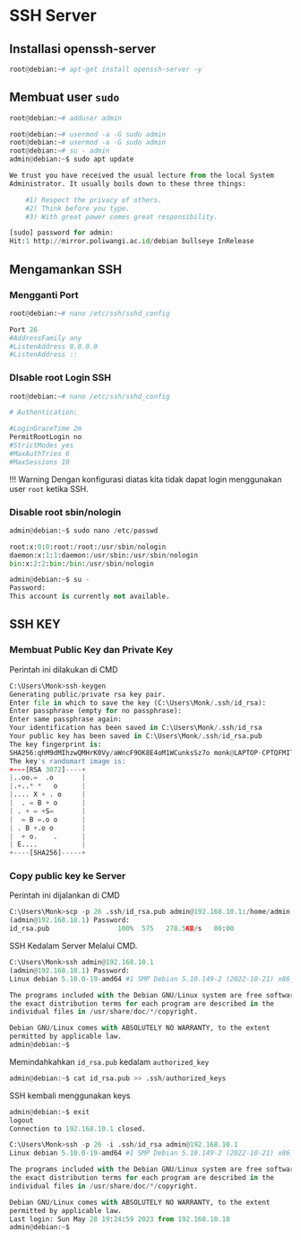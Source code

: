 # SSH Server

## Installasi openssh-server

``` py
root@debian:~# apt-get install openssh-server -y
```

## Membuat user `sudo`

``` py
root@debian:~# adduser admin
```
``` py
root@debian:~# usermod -a -G sudo admin
root@debian:~# usermod -a -G sudo admin
root@debian:~# su - admin
admin@debian:~$ sudo apt update

We trust you have received the usual lecture from the local System
Administrator. It usually boils down to these three things:

    #1) Respect the privacy of others.
    #2) Think before you type.
    #3) With great power comes great responsibility.

[sudo] password for admin:
Hit:1 http://mirror.poliwangi.ac.id/debian bullseye InRelease
```


## Mengamankan SSH

### Mengganti Port

``` py
root@debian:~# nano /etc/ssh/sshd_config
```

``` py title="nano /etc/ssh/sshd_config" hl_lines="1"
Port 26
#AddressFamily any
#ListenAddress 0.0.0.0
#ListenAddress ::
```
### DIsable root Login SSH

``` py
root@debian:~# nano /etc/ssh/sshd_config
```

``` py title="nano /etc/ssh/sshd_config" hl_lines="4"
# Authentication:

#LoginGraceTime 2m
PermitRootLogin no
#StrictModes yes
#MaxAuthTries 6
#MaxSessions 10
```
!!! Warning
    Dengan konfigurasi diatas kita tidak dapat login menggunakan user `root` ketika SSH.

### Disable root sbin/nologin

``` py
admin@debian:~$ sudo nano /etc/passwd
```
``` py title="sudo nano /etc/passwd" hl_lines="1"
root:x:0:0:root:/root:/usr/sbin/nologin
daemon:x:1:1:daemon:/usr/sbin:/usr/sbin/nologin
bin:x:2:2:bin:/bin:/usr/sbin/nologin
```
```py
admin@debian:~$ su -
Password:
This account is currently not available.
```

## SSH KEY

### Membuat Public Key dan Private Key

Perintah ini dilakukan di CMD

``` py title="CMD"
C:\Users\Monk>ssh-keygen
Generating public/private rsa key pair.
Enter file in which to save the key (C:\Users\Monk/.ssh/id_rsa):
Enter passphrase (empty for no passphrase):
Enter same passphrase again:
Your identification has been saved in C:\Users\Monk/.ssh/id_rsa
Your public key has been saved in C:\Users\Monk/.ssh/id_rsa.pub
The key fingerprint is:
SHA256:qhM9dMIhzwQMHrK0Vy/aWncF9OK8E4oM1WCunksSz7o monk@LAPTOP-CPTQFMIT
The key's randomart image is:
+---[RSA 3072]----+
|..oo.=  .o       |
|.+..* *   o      |
|.... X + . o     |
|  . = B + o      |
| . + = +S=       |
|  = B =.o o      |
| . B +.o o       |
|  + o.    .      |
| E....           |
+----[SHA256]-----+
```

### Copy public key ke Server

Perintah ini dijalankan di CMD

``` py title="CMD"
C:\Users\Monk>scp -p 26 .ssh/id_rsa.pub admin@192.168.10.1:/home/admin
(admin@192.168.10.1) Password:
id_rsa.pub                 100%  575   278.5KB/s   00:00
```
SSH Kedalam Server Melalui CMD.
``` py title="CMD"
C:\Users\Monk>ssh admin@192.168.10.1
(admin@192.168.10.1) Password:
Linux debian 5.10.0-19-amd64 #1 SMP Debian 5.10.149-2 (2022-10-21) x86_64

The programs included with the Debian GNU/Linux system are free software;
the exact distribution terms for each program are described in the
individual files in /usr/share/doc/*/copyright.

Debian GNU/Linux comes with ABSOLUTELY NO WARRANTY, to the extent
permitted by applicable law.
admin@debian:~$
```
Memindahkahkan `id_rsa.pub` kedalam `authorized_key`
``` py
admin@debian:~$ cat id_rsa.pub >> .ssh/authorized_keys
```
SSH kembali menggunakan keys

``` py title="CMD"
admin@debian:~$ exit
logout
Connection to 192.168.10.1 closed.
```
``` py title="CMD"
C:\Users\Monk>ssh -p 26 -i .ssh/id_rsa admin@192.168.10.1
Linux debian 5.10.0-19-amd64 #1 SMP Debian 5.10.149-2 (2022-10-21) x86_64

The programs included with the Debian GNU/Linux system are free software;
the exact distribution terms for each program are described in the
individual files in /usr/share/doc/*/copyright.

Debian GNU/Linux comes with ABSOLUTELY NO WARRANTY, to the extent
permitted by applicable law.
Last login: Sun May 28 19:24:59 2023 from 192.168.10.10
admin@debian:~$
```
